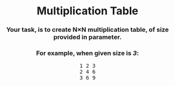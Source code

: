 <div align = "center">

# Multiplication Table

</div>

<div align = "center">

<h3>Your task, is to create N×N multiplication table, of size provided in parameter.</h3>

<h3>For example, when given size is <em>3</em>:</h3>

<pre>1 2 3<br>2 4 6<br>3 6 9</pre>

</div>
